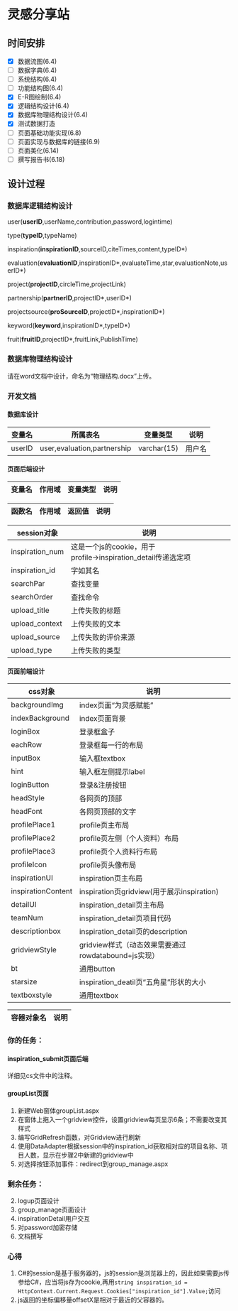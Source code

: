 # 灵感分享站
## 时间安排
- [x] 数据流图(6.4)
- [ ] 数据字典(6.4)
- [ ] 系统结构(6.4)
- [ ] 功能结构图(6.4)
- [x] E-R图绘制(6.4)
- [x] 逻辑结构设计(6.4)
- [x] 数据库物理结构设计(6.4)
- [x] 测试数据打造
- [ ] 页面基础功能实现(6.8)
- [ ] 页面实现与数据库的链接(6.9)
- [ ] 页面美化(6.14)
- [ ] 撰写报告书(6.18)
## 设计过程
### 数据库逻辑结构设计
user(**userID**,userName,contribution,password,logintime)

type(**typeID**,typeName)

inspiration(**inspirationID**,sourceID,citeTimes,content,typeID\*)

evaluation(**evaluationID**,inspirationID\*,evaluateTime,star,evaluationNote,userID*)

project(**projectID**,circleTime,projectLink)

partnership(**partnerID**,projectID\*,userID\*)

projectsource(**proSourceID**,projectID\*,inspirationID\*)

keyword(**keyword**,inspirationID\*,typeID\*)

fruit(**fruitID**,projectID\*,fruitLink,PublishTime)

### 数据库物理结构设计

请在word文档中设计，命名为“物理结构.docx”上传。

### 开发文档

#### 数据库设计
|变量名|所属表名|变量类型|说明|
|---|---|---|---|
|userID|user,evaluation,partnership|varchar(15)|用户名|

#### 页面后端设计
|变量名|作用域|变量类型|说明|
|---|---|---|---|

|函数名|作用域|返回值|说明|
|---|---|---|---|

|session对象|说明|
|---|---|
|inspiration_num|这是一个js的cookie，用于profile→inspiration_detail传递选定项|
|inspiration_id|字如其名|
|searchPar|查找变量|
|searchOrder|查找命令|
|upload_title|上传失败的标题|
|upload_context|上传失败的文本|
|upload_source|上传失败的评价来源|
|upload_type|上传失败的类型|

#### 页面前端设计
|css对象|说明|
|---|---|
|backgroundImg|index页面“为灵感赋能”|
|indexBackground|index页面背景|
|loginBox|登录框盒子|
|eachRow|登录框每一行的布局|
|inputBox|输入框textbox|
|hint|输入框左侧提示label|
|loginButton|登录&注册按钮|
|headStyle|各网页的顶部|
|headFont|各网页顶部的文字|
|profilePlace1|profile页主布局|
|profilePlace2|profile页左侧（个人资料）布局|
|profilePlace3|profile页个人资料行布局|
|profileIcon|profile页头像布局|
|inspirationUI|inspiration页主布局|
|inspirationContent|inspiration页gridview(用于展示inspiration)|
|detailUI|inspiration_detail页主布局|
|teamNum|inspiration_detail页项目代码|
|descriptionbox|inspiration_detail页的description|
|gridviewStyle|gridview样式（动态效果需要通过rowdatabound+js实现）|
|bt|通用button|
|starsize|inspiration_deatil页“五角星”形状的大小|
|textboxstyle|通用textbox|

|容器对象名|说明|
|---|---|
### 你的任务：

#### inspiration_submit页面后端

详细见cs文件中的注释。

#### groupList页面
1. 新建Web窗体groupList.aspx
2. 在窗体上拖入一个gridview控件，设置gridview每页显示6条；不需要改变其样式
3. 编写GridRefresh函数，对Gridview进行刷新
4. 使用DataAdapter根据session中的inspiration_id获取相对应的项目名称、项目人数，显示在步骤2中新建的gridview中
5. 对选择按钮添加事件：redirect到group_manage.aspx

### 剩余任务：
2. logup页面设计
4. group_manage页面设计
5. inspirationDetail用户交互
8. 对password加密存储
9. 文档撰写

### 心得

1. C#的session是基于服务器的，js的session是浏览器上的，因此如果需要js传参给C#，应当将js存为cookie,再用`string inspiration_id = HttpContext.Current.Request.Cookies["inspiration_id"].Value;`访问
2. js返回的坐标偏移量offsetX是相对于最近的父容器的。
